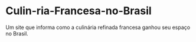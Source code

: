 # Culin-ria-Francesa-no-Brasil
Um site que informa como a culinária refinada francesa ganhou seu espaço no Brasil.
